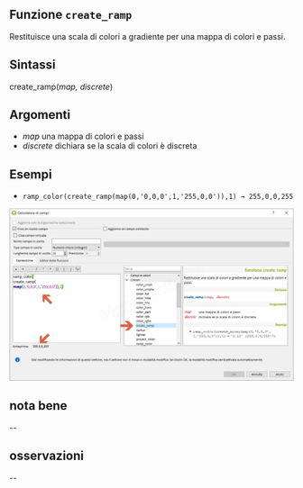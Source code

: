 ## Funzione `create_ramp`

Restituisce una scala di colori a gradiente per una mappa di colori e passi.

## Sintassi

create_ramp(_map, discrete_)

## Argomenti

* _map_ una mappa di colori e passi
* _discrete_ dichiara se la scala di colori è discreta

## Esempi

* `ramp_color(create_ramp(map(0,'0,0,0',1,'255,0,0')),1) → 255,0,0,255`

![](/img/colore/create_ramp/create_ramp1.png)

## nota bene

--

## osservazioni

--